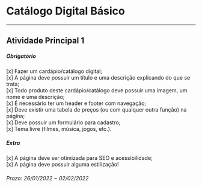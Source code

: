 # Catálogo Digital Básico

---

## Atividade Principal 1  

##### Obrigatório  

[x] Fazer um cardápio/catálogo digital;  
[x] A página deve possuir um título e uma descrição explicando do que se trata;  
[x] Todo produto deste cardápio/catálogo deve possuir uma imagem, um nome e uma descrição;  
[x] É necessário ter um header e footer com navegação;  
[x] Deve existir uma tabela de preços (ou com qualquer outra função) na página;  
[x] Deve possuir um formulário para cadastro;  
[x] Tema livre (filmes, música, jogos, etc.).  

##### Extra  

[x] A página deve ser otimizada para SEO e acessibilidade;  
[x] A página deve possuir alguma estilização!  

###### Prazo: 26/01/2022 ~ 02/02/2022  
